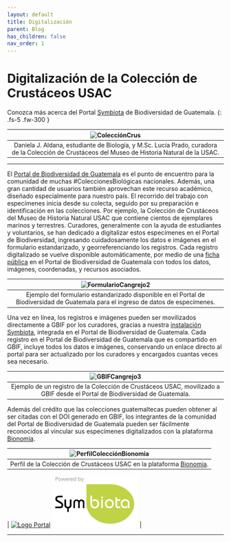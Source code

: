 ```yaml
---
layout: default
title: Digitalización
parent: Blog
has_children: false
nav_order: 1
---
```


# Digitalización de la Colección de Crustáceos USAC
Conozca más acerca del Portal [Symbiota](https://guatemalaportal.github.io/docs/acerca/symbiota/) de Biodiversidad de Guatemala.
{: .fs-5 .fw-300 }

|![ColecciónCrus](https://github.com/GuatemalaPortal/guatemalaportal.github.io/assets/69399374/b395a673-95fb-4100-8029-4299d0cc43d6)|
|:--:|
|Daniela J. Aldana, estudiante de Biología, y M.Sc. Lucía Prado, curadora de la Colección de Crustáceos del Museo de Historia Natural de la USAC.|

---

El [Portal de Biodiversidad de Guatemala](https://biodiversidad.gt![ColecciónCrus](https://github.com/GuatemalaPortal/guatemalaportal.github.io/assets/69399374/bd1602df-fefa-46cb-a7ac-51eaa7911e83)
) es el punto de encuentro para la comunidad de muchas #ColeccionesBiológicas nacionales. Además, una gran cantidad de usuarios también aprovechan este recurso académico, diseñado especialmente para nuestro país. El recorrido del trabajo con especímenes inicia desde su colecta, seguido por su preparación e identificación en las colecciones. Por ejemplo, la Colección de Crustáceos del Museo de Historia Natural USAC que contiene cientos de ejemplares marinos y terrestres. Curadores, generalmente con la ayuda de estudiantes y voluntarios, se han dedicado a digitalizar estos especímenes en el Portal de Biodiversidad, ingresando cuidadosamente los datos e imágenes en el formulario estandarizado, y georreferenciando los registros. Cada registro digitalizado se vuelve disponible automáticamente, por medio de una [ficha pública](https://biodiversidad.gt/portal/collections/individual/index.php?occid=308055) en el Portal de Biodiversidad de Guatemala con todos los datos, imágenes, coordenadas, y recursos asociados. 


|![FormularioCangrejo2](https://github.com/GuatemalaPortal/guatemalaportal.github.io/assets/69399374/771a953e-c7bb-4812-8bec-2189ae9cfd16)|
|:--:|
|Ejemplo del formulario estandarizado disponible en el Portal de Biodiversidad de Guatemala para el ingreso de datos de especímenes.|


Una vez en línea, los registros e imágenes pueden ser movilizados directamente a GBIF por los curadores, gracias a nuestra [instalación Symbiota](http://tinyurl.com/portalgbif), integrada en el Portal de Biodiversidad de Guatemala. Cada registro en el Portal de Biodiversidad de Guatemala que es compartido en GBIF, incluye todos los datos e imágenes, conservando un enlace directo al portal para ser actualizado por los curadores y encargados cuantas veces sea necesario.

|![GBIFCangrejo3](https://github.com/GuatemalaPortal/guatemalaportal.github.io/assets/69399374/8de5b004-6c41-479b-92b3-9dc0ad8d5891)|
|:--:|
|Ejemplo de un registro de la Colección de Crustáceos USAC, movilizado a GBIF desde el Portal de Biodiversidad de Guatemala.|

Además del crédito que las colecciones guatemaltecas pueden obtener al ser citadas con el DOI generado en GBIF, los integrantes de la comunidad del Portal de Biodiversidad de Guatemala pueden ser fácilmente reconocidos al vincular sus especímenes digitalizados con la plataforma [Bionomia](https://guatemalaportal.github.io/docs/colecciones/bionomia/).

|![PerfilColecciónBionomia](https://github.com/GuatemalaPortal/guatemalaportal.github.io/assets/69399374/c3db479b-3a47-4920-8e40-6ff002281391)|
|:--:|
|Perfil de la Colección de Crustáceos USAC en la plataforma [Bionomia](https://es.bionomia.net/dataset/049fe945-6ef0-445a-bd88-f7337af1bb90).|

| [<img src="https://github.com/ksorellana/ksorellana.github.io/blob/main/_layouts/LogoPortalFotos.jpg?raw=true" alt="Logo Portal" width="300" height="300">](https://biodiversidad.gt/portal/)  [<img src="https://github.com/GuatemalaPortal/guatemalaportal.github.io/blob/main/static/PowerdBy.jpg?raw=true" alt="Logo Symbiota" width="200" height="120" >](https://symbiota.org/es) |

---
